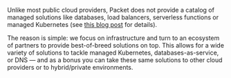 <!--<meta>
{
    "title":"Managed Services",
    "description":"Learn more about managed services at Packet",
    "tag":["Managed services"]
}
</meta>-->

Unlike most public cloud providers, Packet does not provide a catalog of managed solutions like databases, load balancers, serverless functions or managed Kubernetes (see [this blog post](https://www.packet.com/blog/oops-we-forgot-to-build-a-managed-kubernetes-service/) for details). 

The reason is simple: we focus on infrastructure and turn to an ecosystem of partners to provide best-of-breed solutions on top. This allows for a wide variety of solutions to tackle managed Kubernetes, databases-as-service, or DNS — and as a bonus you can take these same solutions to other cloud providers or to hybrid/private environments.
